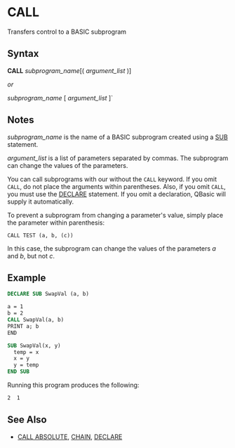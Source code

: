 # CALL

Transfers control to a BASIC subprogram

## Syntax

**CALL** *subprogram_name*[( *argument_list* )]

*or*

*subprogram_name* [ *argument_list* ]`

## Notes

*subprogram_name* is the name of a BASIC subprogram created using a [SUB](SUB) statement.

*argument_list* is a list of parameters separated by commas. The subprogram can change the values of the parameters.

You can call subprograms with our without the `CALL` keyword. If you omit `CALL`, do not place the arguments within parentheses. Also, if you omit `CALL`, you must use the [DECLARE](DECLARE) statement. If you omit a declaration, QBasic will supply it automatically.

To prevent a subprogram from changing a parameter's value, simply place the parameter within parenthesis:

`CALL TEST (a, b, (c))`

In this case, the subprogram can change the values of the parameters *a* and *b*, but not *c*.

## Example

```vb
DECLARE SUB SwapVal (a, b)

a = 1
b = 2
CALL SwapVal(a, b)
PRINT a; b
END

SUB SwapVal(x, y)
  temp = x
  x = y
  y = temp
END SUB
```

Running this program produces the following:

```txt
2  1
```

## See Also

* [CALL ABSOLUTE](CALL-ABSOLUTE), [CHAIN](CHAIN), [DECLARE](DECLARE)
